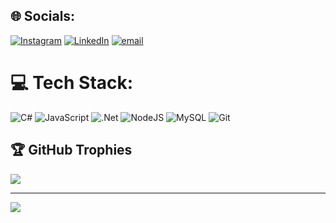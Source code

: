 

## 🌐 Socials:
[![Instagram](https://img.shields.io/badge/Instagram-%23E4405F.svg?logo=Instagram&logoColor=white)](https://instagram.com/g.guedert) [![LinkedIn](https://img.shields.io/badge/LinkedIn-%230077B5.svg?logo=linkedin&logoColor=white)](https://linkedin.com/in/guilhermeguedert) [![email](https://img.shields.io/badge/Email-D14836?logo=gmail&logoColor=white)](mailto:guilhermeguedert.dev@gmail.com) 

# 💻 Tech Stack:
![C#](https://img.shields.io/badge/c%23-%23239120.svg?style=for-the-badge&logo=csharp&logoColor=white) ![JavaScript](https://img.shields.io/badge/javascript-%23323330.svg?style=for-the-badge&logo=javascript&logoColor=%23F7DF1E) ![.Net](https://img.shields.io/badge/.NET-5C2D91?style=for-the-badge&logo=.net&logoColor=white) ![NodeJS](https://img.shields.io/badge/node.js-6DA55F?style=for-the-badge&logo=node.js&logoColor=white) ![MySQL](https://img.shields.io/badge/mysql-4479A1.svg?style=for-the-badge&logo=mysql&logoColor=white) ![Git](https://img.shields.io/badge/git-%23F05033.svg?style=for-the-badge&logo=git&logoColor=white)

## 🏆 GitHub Trophies
![](https://github-profile-trophy.vercel.app/?username=guedertt&theme=radical&no-frame=false&no-bg=true&margin-w=4)

---
[![](https://visitcount.itsvg.in/api?id=guedertt&icon=0&color=0)](https://visitcount.itsvg.in)

<!-- Proudly created with GPRM ( https://gprm.itsvg.in ) -->
